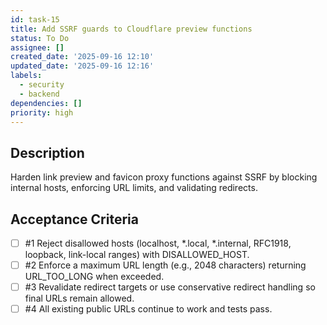 ```yaml
---
id: task-15
title: Add SSRF guards to Cloudflare preview functions
status: To Do
assignee: []
created_date: '2025-09-16 12:10'
updated_date: '2025-09-16 12:16'
labels:
  - security
  - backend
dependencies: []
priority: high
---
```


## Description

Harden link preview and favicon proxy functions against SSRF by blocking internal hosts, enforcing URL limits, and validating redirects.

## Acceptance Criteria
<!-- AC:BEGIN -->
- [ ] #1 Reject disallowed hosts (localhost, *.local, *.internal, RFC1918, loopback, link-local ranges) with DISALLOWED_HOST.
- [ ] #2 Enforce a maximum URL length (e.g., 2048 characters) returning URL_TOO_LONG when exceeded.
- [ ] #3 Revalidate redirect targets or use conservative redirect handling so final URLs remain allowed.
- [ ] #4 All existing public URLs continue to work and tests pass.
<!-- AC:END -->
